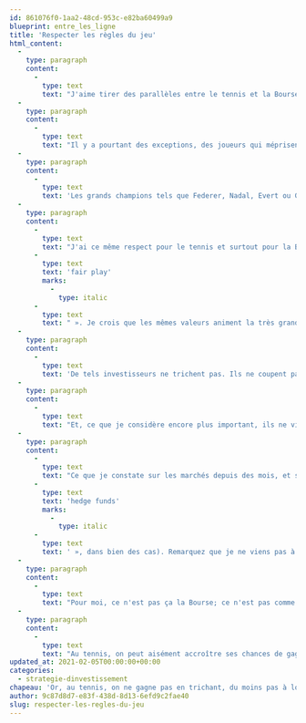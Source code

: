 ```yaml
---
id: 861076f0-1aa2-48cd-953c-e82ba60499a9
blueprint: entre_les_ligne
title: 'Respecter les règles du jeu'
html_content:
  -
    type: paragraph
    content:
      -
        type: text
        text: "J'aime tirer des parallèles entre le tennis et la Bourse. Réfléchir au tennis, un sport dont je suis passionné depuis ma tendre enfance, m'aide à réfléchir à la Bourse et à l'investissement, mon autre grande passion."
  -
    type: paragraph
    content:
      -
        type: text
        text: "Il y a pourtant des exceptions, des joueurs qui méprisent ni plus ni moins l'étiquette du sport. Le joueur australien Nick Kyrios me vient en tête. Bien qu'il offre souvent un spectacle divertissant, je trouve qu'il dégrade l'image du tennis en abandonnant régulièrement pendant ses matchs, en se comportant souvent comme un clown et en ridiculisant ses adversaires."
  -
    type: paragraph
    content:
      -
        type: text
        text: 'Les grands champions tels que Federer, Nadal, Evert ou Graf ont toujours démontré un grand respect envers leur sport, ses traditions et son histoire.'
  -
    type: paragraph
    content:
      -
        type: text
        text: "J'ai ce même respect pour le tennis et surtout pour la Bourse et l'investissement. Réussir à long terme en Bourse est difficile. C'est un exercice qui exige patience, discipline et connaissances. Je crois aussi que l'investissement à long terme requiert que l'on suive ses règles, son étiquette. J'ai évidemment en tête Warren Buffett dont les agissements ont toujours été empreints d'une grande éthique et de « "
      -
        type: text
        text: 'fair play'
        marks:
          -
            type: italic
      -
        type: text
        text: " ». Je crois que les mêmes valeurs animent la très grande majorité des investisseurs « valeur » dont l'objectif est de s'enrichir à long terme."
  -
    type: paragraph
    content:
      -
        type: text
        text: 'De tels investisseurs ne trichent pas. Ils ne coupent pas les coins ronds pour faire une « piastre » rapide. Ils ne prennent pas de raccourcis – ils achètent des titres boursiers après en avoir fait une analyse exhaustive avec pour objectif de conserver ces titres pendant de nombreuses années. Ils ne visent pas à devenir riches en moins de six mois.'
  -
    type: paragraph
    content:
      -
        type: text
        text: "Et, ce que je considère encore plus important, ils ne visent pas à s'enrichir aux dépens des autres. Lorsque j'achète des actions d'un titre parce que je crois qu'il est sous-évalué et qu'il vaudra beaucoup plus cher dans plusieurs années, je ne crois pas léser quiconque me vendra ses actions."
  -
    type: paragraph
    content:
      -
        type: text
        text: "Ce que je constate sur les marchés depuis des mois, et surtout depuis quelques jours, m'attriste et me fâche. Je pense notamment à l'explosion boursière de titres tels que GameStop, AMC ou Blackberry. Ces titres ont été manipulés par un groupe de spéculateurs dans le seul but d’en faire grimper le cours en Bourse et de les revendre. À aucun moment, ces investisseurs ont-ils tenté de justifier l’achat de ces titres par une analyse fondamentale. En plus, ces manipulations ont été sciemment exécutées aux dépens d'autrui (les « "
      -
        type: text
        text: 'hedge funds'
        marks:
          -
            type: italic
      -
        type: text
        text: ' », dans bien des cas). Remarquez que je ne viens pas à la défense de ces derniers qui ont ni plus ni moins goûté à leur propre médecine. Qui plus est, nombre de particuliers risquent de se brûler en achetant des titres à leur sommet, quelque temps avant que la bulle qui les ont fait s’apprécier ne dégonfle.'
  -
    type: paragraph
    content:
      -
        type: text
        text: "Pour moi, ce n'est pas ça la Bourse; ce n'est pas comme ça qu'on y investit. De tels agissements, s’approchant davantage du casino que de l’investissement, sont précisément ceux qui confèrent une mauvaise réputation à la Bourse et aux financiers qui y opèrent. Je suis convaincu que la vague spéculative qui entraîne les « investisseurs » autonomes se terminera mal et que, comme on l’a vu aux lendemains de l’éclatement de la bulle techno au début des années 2000, plusieurs d’entre eux délaisseront la Bourse pour de bon dans les prochaines années."
  -
    type: paragraph
    content:
      -
        type: text
        text: "Au tennis, on peut aisément accroître ses chances de gagner en volant des balles ou en dérangeant son adversaire. Ce n'est pas de cette manière que je veux gagner sur un court de tennis. Comme ce n'est pas de cette façon que je veux réussir en Bourse."
updated_at: 2021-02-05T00:00:00+00:00
categories:
  - strategie-dinvestissement
chapeau: 'Or, au tennis, on ne gagne pas en trichant, du moins pas à long terme. On reste propre et loin des substances illicites. On respecte les règles du sport – les arbitres, les spectateurs et surtout ses adversaires.'
author: 9c87d8d7-e83f-438d-8d13-6efd9c2fae40
slug: respecter-les-regles-du-jeu
---
```

